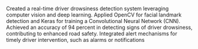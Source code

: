 Created a real-time driver drowsiness detection system leveraging computer vision and deep
learning.
Applied OpenCV for facial landmark detection and Keras for training a Convolutional Neural Network
(CNN).
Achieved an accuracy of 94 percent in detecting signs of driver drowsiness, contributing to
enhanced road safety.
Integrated alert mechanisms for timely driver intervention, such as alarms or notifications
